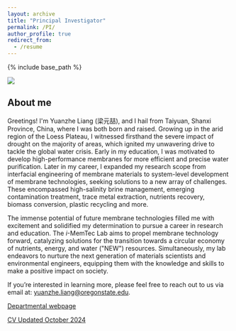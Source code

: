 ```yaml
---
layout: archive
title: "Principal Investigator"
permalink: /PI/
author_profile: true
redirect_from:
  - /resume
---
```


{% include base_path %}

<img src='/images/PI_info.png'>

## About me

Greetings! I'm Yuanzhe Liang (梁元喆), and I hail from Taiyuan, Shanxi Province, China, where I was both born and raised. Growing up in the arid region of the Loess Plateau, I witnessed firsthand the severe impact of drought on the majority of areas, which ignited my unwavering drive to tackle the global water crisis. Early in my education, I was motivated to develop high-performance membranes for more efficient and precise water purification. Later in my career, I expanded my research scope from interfacial engineering of membrane materials to system-level development of membrane technologies, seeking solutions to a new array of challenges. These encompassed high-salinity brine management, emerging contamination treatment, trace metal extraction, nutrients recovery, biomass conversion, plastic recycling and more. 

The immense potential of future membrane technologies filled me with excitement and solidified my determination to pursue a career in research and education. The *i*-MemTec Lab aims to propel membrane technology forward, catalyzing solutions for the transition towards a circular economy of nutrients, energy, and water ("NEW") resources. Simultaneously, my lab endeavors to nurture the next generation of materials scientists and environmental engineers, equipping them with the knowledge and skills to make a positive impact on society. 

If you’re interested in learning more, please feel free to reach out to us via email at: yuanzhe.liang@oregonstate.edu.

<a href="https://engineering.oregonstate.edu/people/yuanzhe-liang"> Departmental webpage </a>

<a href="https://yuanzheliang.github.io/files/CV_liang_1026.pdf"> CV Updated October 2024 </a>
